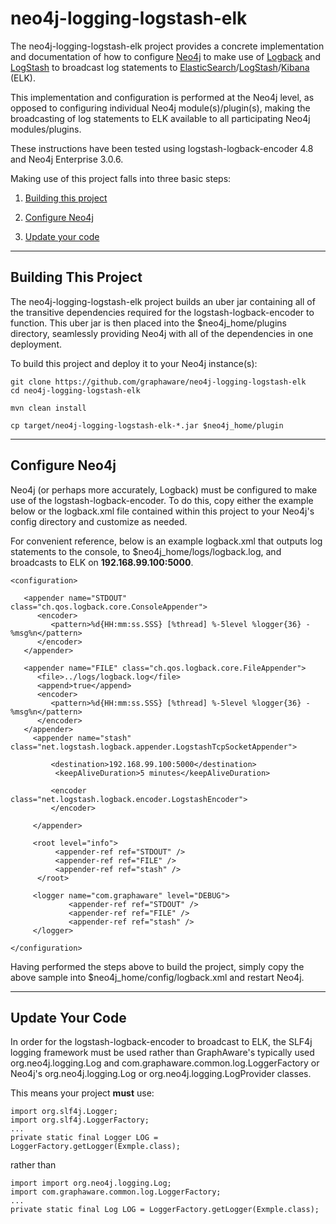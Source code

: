 neo4j-logging-logstash-elk
=====================

The neo4j-logging-logstash-elk project provides a concrete implementation and documentation of how to configure [Neo4j](https://neo4j.com) to make use of [Logback](https://logback.qos.ch/) and [LogStash](https://www.elastic.co/products/logstash) to broadcast log statements to [ElasticSearch](https://www.elastic.co/)/[LogStash](https://www.elastic.co/products/logstash)/[Kibana](https://www.elastic.co/products/kibana) (ELK). 

This implementation and configuration is performed at the Neo4j level, as opposed to configuring individual Neo4j module(s)/plugin(s), making the broadcasting of log statements to ELK available to all participating Neo4j modules/plugins. 

These instructions have been tested using logstash-logback-encoder 4.8 and Neo4j Enterprise 3.0.6.

Making use of this project falls into three basic steps:

1) [Building this project](#building-this-project)

2) [Configure Neo4j](#configure-neo4j)

3) [Update your code](#update-your-code)

--------------------
## Building This Project

The neo4j-logging-logstash-elk project builds an uber jar containing all of the transitive dependencies required for the logstash-logback-encoder to function. This uber jar is then placed into the $neo4j_home/plugins directory, seamlessly providing Neo4j with all of the dependencies in one deployment. 

To build this project and deploy it to your Neo4j instance(s):
```
git clone https://github.com/graphaware/neo4j-logging-logstash-elk
cd neo4j-logging-logstash-elk

mvn clean install

cp target/neo4j-logging-logstash-elk-*.jar $neo4j_home/plugin
```

--------------------
## Configure Neo4j


Neo4j (or perhaps more accurately, Logback) must be configured to make use of the logstash-logback-encoder. To do this, copy either the example below or the logback.xml file contained within this project to your Neo4j's config directory and customize as needed.

For convenient reference, below is an example logback.xml that outputs log statements to the console, to $neo4j_home/logs/logback.log, and broadcasts to ELK on **192.168.99.100:5000**. 
 
```
<configuration>

   <appender name="STDOUT" class="ch.qos.logback.core.ConsoleAppender">
      <encoder>
         <pattern>%d{HH:mm:ss.SSS} [%thread] %-5level %logger{36} - %msg%n</pattern>		
      </encoder>      
   </appender>

   <appender name="FILE" class="ch.qos.logback.core.FileAppender">
      <file>../logs/logback.log</file>
      <append>true</append>
      <encoder>
         <pattern>%d{HH:mm:ss.SSS} [%thread] %-5level %logger{36} - %msg%n</pattern>
      </encoder>
   </appender>
     <appender name="stash" class="net.logstash.logback.appender.LogstashTcpSocketAppender">

         <destination>192.168.99.100:5000</destination>
          <keepAliveDuration>5 minutes</keepAliveDuration>

         <encoder class="net.logstash.logback.encoder.LogstashEncoder">
         </encoder>

     </appender>

     <root level="info">          
          <appender-ref ref="STDOUT" />
          <appender-ref ref="FILE" />
          <appender-ref ref="stash" />
      </root>

     <logger name="com.graphaware" level="DEBUG">
             <appender-ref ref="STDOUT" />
             <appender-ref ref="FILE" />
             <appender-ref ref="stash" />
     </logger>

</configuration>
```

Having performed the steps above to build the project, simply copy the above sample into $neo4j_home/config/logback.xml and restart Neo4j.

--------------------

## Update Your Code

In order for the logstash-logback-encoder to broadcast to ELK, the SLF4j logging framework must be used rather than GraphAware's typically used org.neo4j.logging.Log and com.graphaware.common.log.LoggerFactory or Neo4j's org.neo4j.logging.Log or org.neo4j.logging.LogProvider classes.

This means your project **must** use:
```
import org.slf4j.Logger;
import org.slf4j.LoggerFactory;
...
private static final Logger LOG = LoggerFactory.getLogger(Exmple.class);
```
rather than
```
import import org.neo4j.logging.Log;
import com.graphaware.common.log.LoggerFactory;
...
private static final Log LOG = LoggerFactory.getLogger(Exmple.class);
```
